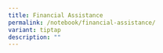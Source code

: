 ```yaml
---
title: Financial Assistance
permalink: /notebook/financial-assistance/
variant: tiptap
description: ""
---
```

